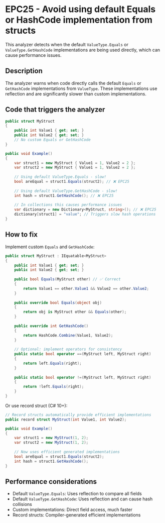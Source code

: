 # EPC25 - Avoid using default Equals or HashCode implementation from structs

This analyzer detects when the default `ValueType.Equals` or `ValueType.GetHashCode` implementations are being used directly, which can cause performance issues.

## Description

The analyzer warns when code directly calls the default `Equals` or `GetHashCode` implementations from `ValueType`. These implementations use reflection and are significantly slower than custom implementations.

## Code that triggers the analyzer

```csharp
public struct MyStruct
{
    public int Value1 { get; set; }
    public int Value2 { get; set; }
    // No custom Equals or GetHashCode
}

public void Example()
{
    var struct1 = new MyStruct { Value1 = 1, Value2 = 2 };
    var struct2 = new MyStruct { Value1 = 1, Value2 = 2 };
    
    // Using default ValueType.Equals - slow!
    bool areEqual = struct1.Equals(struct2); // ❌ EPC25
    
    // Using default ValueType.GetHashCode - slow!
    int hash = struct1.GetHashCode(); // ❌ EPC25
    
    // In collections this causes performance issues
    var dictionary = new Dictionary<MyStruct, string>(); // ❌ EPC25
    dictionary[struct1] = "value"; // Triggers slow hash operations
}
```

## How to fix

Implement custom `Equals` and `GetHashCode`:

```csharp
public struct MyStruct : IEquatable<MyStruct>
{
    public int Value1 { get; set; }
    public int Value2 { get; set; }
    
    public bool Equals(MyStruct other) // ✅ Correct
    {
        return Value1 == other.Value1 && Value2 == other.Value2;
    }
    
    public override bool Equals(object obj)
    {
        return obj is MyStruct other && Equals(other);
    }
    
    public override int GetHashCode()
    {
        return HashCode.Combine(Value1, Value2);
    }
    
    // Optional: implement operators for consistency
    public static bool operator ==(MyStruct left, MyStruct right)
    {
        return left.Equals(right);
    }
    
    public static bool operator !=(MyStruct left, MyStruct right)
    {
        return !left.Equals(right);
    }
}
```

Or use record struct (C# 10+):

```csharp
// Record structs automatically provide efficient implementations
public record struct MyStruct(int Value1, int Value2);

public void Example()
{
    var struct1 = new MyStruct(1, 2);
    var struct2 = new MyStruct(1, 2);
    
    // Now uses efficient generated implementations
    bool areEqual = struct1.Equals(struct2);
    int hash = struct1.GetHashCode();
}
```

## Performance considerations

- Default `ValueType.Equals`: Uses reflection to compare all fields
- Default `ValueType.GetHashCode`: Uses reflection and can cause hash collisions
- Custom implementations: Direct field access, much faster
- Record structs: Compiler-generated efficient implementations
